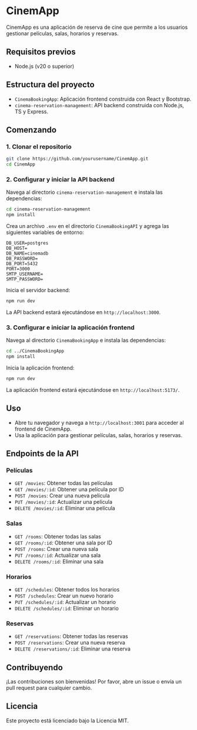 # CinemApp

CinemApp es una aplicación de reserva de cine que permite a los usuarios gestionar películas, salas, horarios y reservas.

## Requisitos previos

- Node.js (v20 o superior)

## Estructura del proyecto

- `CinemaBookingApp`: Aplicación frontend construida con React y Bootstrap.
- `cinema-reservation-management`: API backend construida con Node.js, TS y Express.

## Comenzando

### 1. Clonar el repositorio

```bash
git clone https://github.com/yourusername/CinemApp.git
cd CinemApp
```

### 2. Configurar y iniciar la API backend

Navega al directorio `cinema-reservation-management` e instala las dependencias:

```bash
cd cinema-reservation-management
npm install
```

Crea un archivo `.env` en el directorio `CinemaBookingAPI` y agrega las siguientes variables de entorno:

```
DB_USER=postgres
DB_HOST=
DB_NAME=cinemadb
DB_PASSWORD=
DB_PORT=5432
PORT=3000
SMTP_USERNAME=
SMTP_PASSWORD=
```

Inicia el servidor backend:

```bash
npm run dev
```

La API backend estará ejecutándose en `http://localhost:3000`.

### 3. Configurar e iniciar la aplicación frontend

Navega al directorio `CinemaBookingApp` e instala las dependencias:

```bash
cd ../CinemaBookingApp
npm install
```
Inicia la aplicación frontend:

```bash
npm run dev
```
La aplicación frontend estará ejecutándose en `http://localhost:5173/`.

## Uso

- Abre tu navegador y navega a `http://localhost:3001` para acceder al frontend de CinemApp.
- Usa la aplicación para gestionar películas, salas, horarios y reservas.

## Endpoints de la API

### Películas

- `GET /movies`: Obtener todas las películas
- `GET /movies/:id`: Obtener una película por ID
- `POST /movies`: Crear una nueva película
- `PUT /movies/:id`: Actualizar una película
- `DELETE /movies/:id`: Eliminar una película

### Salas

- `GET /rooms`: Obtener todas las salas
- `GET /rooms/:id`: Obtener una sala por ID
- `POST /rooms`: Crear una nueva sala
- `PUT /rooms/:id`: Actualizar una sala
- `DELETE /rooms/:id`: Eliminar una sala

### Horarios

- `GET /schedules`: Obtener todos los horarios
- `POST /schedules`: Crear un nuevo horario
- `PUT /schedules/:id`: Actualizar un horario
- `DELETE /schedules/:id`: Eliminar un horario

### Reservas

- `GET /reservations`: Obtener todas las reservas
- `POST /reservations`: Crear una nueva reserva
- `DELETE /reservations/:id`: Eliminar una reserva

## Contribuyendo

¡Las contribuciones son bienvenidas! Por favor, abre un issue o envía un pull request para cualquier cambio.

## Licencia

Este proyecto está licenciado bajo la Licencia MIT.
